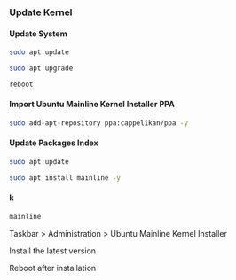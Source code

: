 ### Update Kernel

#### Update System

```bash
sudo apt update
```

```bash
sudo apt upgrade
```

```bash
reboot
```

#### Import Ubuntu Mainline Kernel Installer PPA

```bash
sudo add-apt-repository ppa:cappelikan/ppa -y
```

#### Update Packages Index

```bash
sudo apt update
```

```bash
sudo apt install mainline -y
```

#### k

```bash
mainline
```

Taskbar > Administration > Ubuntu Mainline Kernel Installer

Install the latest version

Reboot after installation

